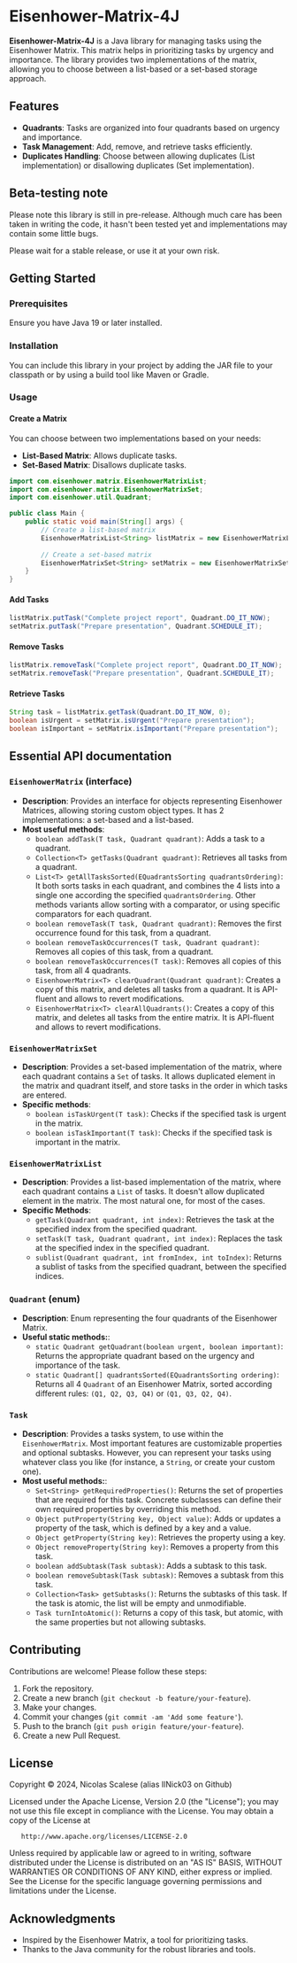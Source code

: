 # Eisenhower-Matrix-4J

**Eisenhower-Matrix-4J** is a Java library for managing tasks using the Eisenhower Matrix. This matrix helps in prioritizing tasks by urgency and importance. The library provides two implementations of the matrix, allowing you to choose between a list-based or a set-based storage approach.


## Features

- **Quadrants**: Tasks are organized into four quadrants based on urgency and importance.
- **Task Management**: Add, remove, and retrieve tasks efficiently.
- **Duplicates Handling**: Choose between allowing duplicates (List implementation) or disallowing duplicates (Set implementation).


## Beta-testing note
Please note this library is still in pre-release. Although much care has been taken in writing the code, it hasn't been tested yet and implementations may contain some little bugs.

Please wait for a stable release, or use it at your own risk.



## Getting Started

### Prerequisites

Ensure you have Java 19 or later installed.

### Installation

You can include this library in your project by adding the JAR file to your classpath or by using a build tool like Maven or Gradle.

### Usage

#### Create a Matrix

You can choose between two implementations based on your needs:

- **List-Based Matrix**: Allows duplicate tasks.
- **Set-Based Matrix**: Disallows duplicate tasks.

```java
import com.eisenhower.matrix.EisenhowerMatrixList;
import com.eisenhower.matrix.EisenhowerMatrixSet;
import com.eisenhower.util.Quadrant;

public class Main {
    public static void main(String[] args) {
        // Create a list-based matrix
        EisenhowerMatrixList<String> listMatrix = new EisenhowerMatrixList<>();
        
        // Create a set-based matrix
        EisenhowerMatrixSet<String> setMatrix = new EisenhowerMatrixSet<>();
    }
}
```

#### Add Tasks

```java
listMatrix.putTask("Complete project report", Quadrant.DO_IT_NOW);
setMatrix.putTask("Prepare presentation", Quadrant.SCHEDULE_IT);
```

#### Remove Tasks

```java
listMatrix.removeTask("Complete project report", Quadrant.DO_IT_NOW);
setMatrix.removeTask("Prepare presentation", Quadrant.SCHEDULE_IT);
```

#### Retrieve Tasks

```java
String task = listMatrix.getTask(Quadrant.DO_IT_NOW, 0);
boolean isUrgent = setMatrix.isUrgent("Prepare presentation");
boolean isImportant = setMatrix.isImportant("Prepare presentation");
```



## Essential API documentation

### `EisenhowerMatrix` (interface)
- **Description**: Provides an interface for objects representing Eisenhower Matrices, allowing storing custom object types. It has 2 implementations: a set-based and a list-based.
- **Most useful methods**:
  - `boolean addTask(T task, Quadrant quadrant)`: Adds a task to a quadrant.
  - `Collection<T> getTasks(Quadrant quadrant)`: Retrieves all tasks from a quadrant.
  - `List<T> getAllTasksSorted(EQuadrantsSorting quadrantsOrdering)`: It both sorts tasks in each quadrant, and combines the 4 lists into a single one according the specified `quadrantsOrdering`. Other methods variants allow sorting with a comparator, or using specific comparators for each quadrant.
  - `boolean removeTask(T task, Quadrant quadrant)`: Removes the first occurrence found for this task, from a quadrant.
  - `boolean removeTaskOccurrences(T task, Quadrant quadrant)`: Removes all copies of this task, from a quadrant.
  - `boolean removeTaskOccurrences(T task)`: Removes all copies of this task, from all 4 quadrants.
  - `EisenhowerMatrix<T> clearQuadrant(Quadrant quadrant)`: Creates a copy of this matrix, and deletes all tasks from a quadrant. It is API-fluent and allows to revert modifications.
  - `EisenhowerMatrix<T> clearAllQuadrants()`: Creates a copy of this matrix, and deletes all tasks from the entire matrix. It is API-fluent and allows to revert modifications.

### `EisenhowerMatrixSet`

- **Description**: Provides a set-based implementation of the matrix, where each quadrant contains a `Set` of tasks. It allows duplicated element in the matrix and quadrant itself, and store tasks in the order in which tasks are entered.
- **Specific methods**:
  - `boolean isTaskUrgent(T task)`: Checks if the specified task is urgent in the matrix.
  - `boolean isTaskImportant(T task)`: Checks if the specified task is important in the matrix.
 
### `EisenhowerMatrixList`
- **Description**: Provides a list-based implementation of the matrix, where each quadrant contains a `List` of tasks. It doesn't allow duplicated element in the matrix. The most natural one, for most of the cases.
- **Specific Methods**:
  - `getTask(Quadrant quadrant, int index)`: Retrieves the task at the specified index from the specified quadrant.
  - `setTask(T task, Quadrant quadrant, int index)`: Replaces the task at the specified index in the specified quadrant.
  - `sublist(Quadrant quadrant, int fromIndex, int toIndex)`: Returns a sublist of tasks from the specified quadrant, between the specified indices.

### `Quadrant` (enum)
- **Description**: Enum representing the four quadrants of the Eisenhower Matrix.
- **Useful static methods:**:
  - `static Quadrant getQuadrant(boolean urgent, boolean important)`: Returns the appropriate quadrant based on the urgency and importance of the task.
  - `static Quadrant[] quadrantsSorted(EQuadrantsSorting ordering)`: Returns all 4 `Quadrant` of an Eisenhower Matrix, sorted according different rules: `(Q1, Q2, Q3, Q4)` or `(Q1, Q3, Q2, Q4)`.

### `Task`
- **Description**: Provides a tasks system, to use within the `EisenhowerMatrix`. Most important features are customizable properties and optional subtasks. However, you can represent your tasks using whatever class you like (for instance, a `String`, or create your custom one).
- **Most useful methods:**:
  - `Set<String> getRequiredProperties()`: Returns the set of properties that are required for this task. Concrete subclasses can define their own required properties by overriding this method.
  - `Object putProperty(String key, Object value)`: Adds or updates a property of the task, which is defined by a key and a value.
  - `Object getProperty(String key)`: Retrieves the property using a key.
  - `Object removeProperty(String key)`: Removes a property from this task.
  - `boolean addSubtask(Task subtask)`: Adds a subtask to this task.
  - `boolean removeSubtask(Task subtask)`: Removes a subtask from this task.
  - `Collection<Task> getSubtasks()`: Returns the subtasks of this task. If the task is atomic, the list will be empty and unmodifiable.
  - `Task turnIntoAtomic()`: Returns a copy of this task, but atomic, with the same properties but not allowing subtasks.

## Contributing

Contributions are welcome! Please follow these steps:

1. Fork the repository.
2. Create a new branch (`git checkout -b feature/your-feature`).
3. Make your changes.
4. Commit your changes (`git commit -am 'Add some feature'`).
5. Push to the branch (`git push origin feature/your-feature`).
6. Create a new Pull Request.



## License

Copyright © 2024, Nicolas Scalese (alias IlNick03 on Github)

   Licensed under the Apache License, Version 2.0 (the "License");
   you may not use this file except in compliance with the License.
   You may obtain a copy of the License at

       http://www.apache.org/licenses/LICENSE-2.0

   Unless required by applicable law or agreed to in writing, software
   distributed under the License is distributed on an "AS IS" BASIS,
   WITHOUT WARRANTIES OR CONDITIONS OF ANY KIND, either express or implied.
   See the License for the specific language governing permissions and
   limitations under the License.



## Acknowledgments

- Inspired by the Eisenhower Matrix, a tool for prioritizing tasks.
- Thanks to the Java community for the robust libraries and tools.
